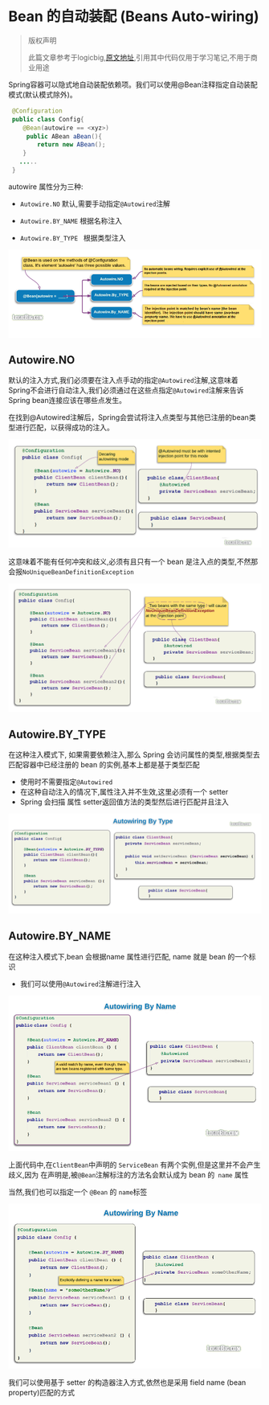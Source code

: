 # Bean 的自动装配 (Beans Auto-wiring)

> 版权声明
>
> 此篇文章参考于logicbig,[原文地址](https://www.logicbig.com/tutorials/spring-framework/spring-core/auto-wiring.html),引用其中代码仅用于学习笔记,不用于商业用途



Spring容器可以隐式地自动装配依赖项。我们可以使用@Bean注释指定自动装配模式(默认模式除外)。

```java
 @Configuration
 public class Config{
    @Bean(autowire == <xyz>)
     public ABean aBean(){
        return new ABean();
    }
   .....
 }
```

autowire 属性分为三种:

- `Autowire.NO` 默认,需要手动指定`@Autowired`注解

- `Autowire.BY_NAME` 根据名称注入

- `Autowire.BY_TYPE ` 根据类型注入

![img](assets/autowiring.png)

## Autowire.NO

默认的注入方式,我们必须要在注入点手动的指定`@Autowired`注解,这意味着 Spring不会进行自动注入,我们必须通过在这些点指定`@Autowired`注解来告诉Spring bean连接应该在哪些点发生。

在找到@Autowired注解后，Spring会尝试将注入点类型与其他已注册的bean类型进行匹配，以获得成功的注入。

![auto-wiring-no](assets/auto-wiring-no.png)

这意味着不能有任何冲突和歧义,必须有且只有一个 bean 是注入点的类型,不然那会报`NoUniqueBeanDefinitionException`

![img](assets/no-unique-beans.png)

## Autowire.BY_TYPE

在这种注入模式下, 如果需要依赖注入,那么 Spring 会访问属性的类型,根据类型去匹配容器中已经注册的 bean 的实例,基本上都是基于类型匹配

- 使用时不需要指定`@Autowired`
- 在这种自动注入的情况下,属性注入并不生效,这里必须有一个 setter 
- Spring 会扫描 属性 setter返回值方法的类型然后进行匹配并且注入

![img](assets/by-type.png)

## Autowire.BY_NAME

在这种注入模式下,bean 会根据name 属性进行匹配, name 就是 bean 的一个标识

- 我们可以使用`@Autowired`注解进行注入

![img](assets/by-name.png)

上面代码中,在`ClientBean`中声明的 `ServiceBean` 有两个实例,但是这里并不会产生歧义,因为 在声明是,被`@Bean`注解标注的方法名会默认成为 bean 的` name` 属性

当然,我们也可以指定一个 `@Bean` 的 `name`标签

![img](assets/by-name2-20191108125251054.png)

我们可以使用基于 setter 的构造器注入方式,依然也是采用 field name (bean property)匹配的方式

